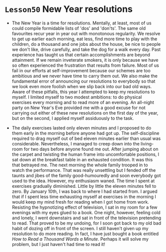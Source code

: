 # `Lesson50` New Year resolutions

* The New Year is a time for resolutions. Mentally, at least, most of us could compile formidable lists of 'dos' and 'don'ts'. The same old favourites recur year in year out with monotonous regularity. We resolve to get up earlier each morning, eat less, find more time to play with the children, do a thousand and one jobs about the house, be nice to people we don't like, drive carefully, and take the dog for a walk every day. Past experience has taught us that certain accomplishments are beyond attainment. If we remain inveterate smokers, it is only because we have so often experienced the frustration that results from failure. Most of us fail in our efforts at self-improvement because our schemes are too ambitious and we never have time to carry them out. We also make the fundamental error of announcing our resolutions to everybody so that we look even more foolish when we slip back into our bad old ways. Aware of these pitfalls, this year I attempted to keep my resolutions to myself. I limited myself to two modest ambitions: to do physical exercises every morning and to read more of an evening. An all-night party on New Year's Eve provided me with a good excuse for not carrying out either of these new resolutions on the first day of the year, but on the second, I applied myself assiduously to the task.

* The daily exercises lasted only eleven minutes and I proposed to do them early in the morning before anyone had got up. The self-discipline required to drag myself out of bed eleven minutes earlier than usual was considerable. Nevertheless, I managed to creep down into the living-room for two days before anyone found me out. After jumping about on the carpet and twisting the human frame into uncomfortable positions, I sat down at the breakfast table in an exhausted condition. It was this that betrayed me. The next morning the whole family trooped in to watch the performance. That was really unsettling but I fended off the taunts and jibes of the family good-humouredly and soon everybody got used to the idea. However, my enthusiasm waned. The time I spent at exercises gradually diminished. Little by little the eleven minutes fell to zero. By January 10th, I was back to where I had started from. I argued that if I spent less time exhausting myself at exercises in the morning I would keep my mind fresh for reading when I got home from work. Resisting the hypnotizing effect of television, I sat in my room for a few evenings with my eyes glued to a book. One night, however, feeling cold and lonely, I went downstairs and sat in front of the television pretending to read. That proved to be my undoing, for I soon got back to my old bad habit of dozing off in front of the screen. I still haven't given up my resolution to do more reading. In fact, I have just bought a book entitled *How to Read a Thousand Words a Minute*. Perhaps it will solve my problem, but I just haven't had time to read it!